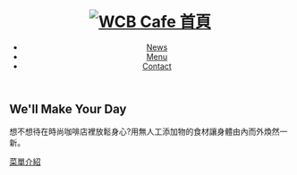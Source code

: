<!doctype html>
<html lang="zh-Hant-Tw">
<head>
<meta charset="UTF-8">
<title>WCB Cafe</title>
<link rel="icon" type="image/png" href="pic/下載.jfif">
<meta name="description" content="提供綜合咖啡與健康有機食物的咖啡店">
<link rel="stylesheet" href=" https://unpkg.com/ress/dist/ress.min.css ">
<link rel="stylesheet" href="css/c.css">
</head>
<body>
<div id="home" class="big-bg">
<header class="page-header wrapper">
<h1><a href="f.html"><img class="logo" src="C:\Users\518_10\Desktop\新增資料夾 (2)\pic\下載.jfif" alt="WCB Cafe
首頁"></a></h1>
<nav>
<ul class="main-nav">
<li><a href ="news.html">News</a></li>
<li><a href ="menu.html">Menu</a></li>
<li><a href ="contact.html">Contact</a></li>
</ul>
</nav>
</header>
<div class="home-content wrapper">
<h2 class="page-title">We'll Make Your Day</h2>
<p>想不想待在時尚咖啡店裡放鬆身心?用無人工添加物的食材讓身體由內而外煥然一新。</p>
<a class="button" href="menu.html">菜單介紹</a>
</div>
</div>
</body>
</html>
